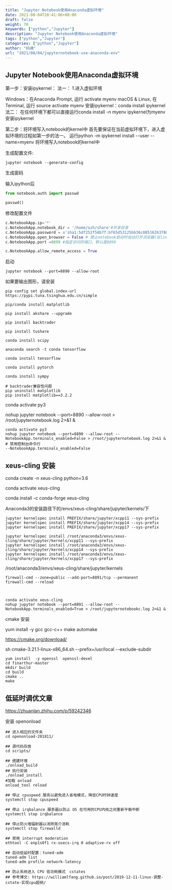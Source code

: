 ```yaml
---
title: "Jupyter Notebook使用Anaconda虚拟环境"
date: 2021-08-04T20:41:06+08:00
draft: false
weight: 70
keywords: ["python","Jupyter"]
description: "Jupyter Notebook使用Anaconda虚拟环境"
tags: ["python","Jupyter"]
categories: ["python","Jupyter"]
author: "码魂"
url: "2021/08/04/jupyternotebook-use-anaconda-env"
---
```

## Jupyter Notebook使用Anaconda虚拟环境 ##

第一步：安装ipykernel：
法一：
1.进入虚拟环境

Windows：在Anaconda Prompt, 运行 activate myenv
macOS & Linux, 在Terminal, 运行 source activate myenv
安装ipykernel：conda install ipykernel
法二：
在任何环境下都可以直接运行conda install -n myenv ipykernel为myenv安装ipykernel

第二步：将环境写入notebook的kernel中
首先要保证在当前虚拟环境下，进入虚拟环境的过程如第一步的法一。
运行python -m ipykernel install --user --name=myenv 将环境写入notebook的kernel中

生成配置文件:

``` shell
jupyter notebook --generate-config
```

生成密码

输入ipython后

``` python
from notebook.auth import passwd

passwd()
```

修改配置文件

``` python
c.NotebookApp.ip='*' 
c.NotebookApp.notebook_dir = '/home/ozh/share'#共享目录
c.NotebookApp.password = u'sha1:5df252f58b7f:bf65d53125bb36c085162b3780377f66d73972d1' #填写刚刚生成的密文  
c.NotebookApp.open_browser = False # 禁止notebook启动时自动打开浏览器(在linux服务器一般都是ssh命令行访问，没有图形界面的。所以，启动也没啥用)  
c.NotebookApp.port =8899 #指定访问的端口，默认是8899  

c.NotebookApp.allow_remote_access = True
```

启动

``` shell
jupyter notebook --port=8890 --allow-root
```



如果要输出图形，请安装

``` shell
pip config set global.index-url https://pypi.tuna.tsinghua.edu.cn/simple

pip/conda install matplotlib

pip install akshare --upgrade

pip install backtrader

pip install tushare

conda install scipy

anaconda search -t conda tensorflow

conda install tensorflow

conda install pytorch

conda install sympy
```



    # backtrader兼容性问题
    pip uninstall matplotlib
    pip install matplotlib==3.2.2

conda activate py3

nohup jupyter notebook --port=8890 --allow-root > /root/jupyternotebook.log 2>&1 &



    conda activate py3
    nohup jupyter notebook --port=8890 --allow-root --NotebookApp.terminals_enabled=False > /root/jupyternotebook.log 2>&1 &
    # 禁用控制台命令行
    --NotebookApp.terminals_enabled=False
    

## xeus-cling 安装

conda create -n xeus-cling python=3.6

conda activate xeus-cling

conda install -c conda-forge xeus-cling

Anaconda3的安装路径下的/envs/xeus-cling/share/jupyter/kernels/下

    jupyter kernelspec install PREFIX/share/jupyter/xcpp11 --sys-prefix
    jupyter kernelspec install PREFIX/share/jupyter/xcpp14 --sys-prefix
    jupyter kernelspec install PREFIX/share/jupyter/xcpp17 --sys-prefix

    jupyter kernelspec install /root/anaconda3/envs/xeus-cling/share/jupyter/kernels/xcpp11 --sys-prefix
    jupyter kernelspec install /root/anaconda3/envs/xeus-cling/share/jupyter/kernels/xcpp14 --sys-prefix
    jupyter kernelspec install /root/anaconda3/envs/xeus-cling/share/jupyter/kernels/xcpp17 --sys-prefix

/root/anaconda3/envs/xeus-cling/share/jupyter/kernels



    firewall-cmd --zone=public --add-port=8891/tcp --permanent
    firewall-cmd --reload



    conda activate xeus-cling
    nohup jupyter notebook --port=8891 --allow-root --NotebookApp.terminals_enabled=True > /root/jupyternotebookc.log 2>&1 &



cmake 安装

yum install -y gcc gcc-c++ make automake

https://cmake.org/download/

sh  cmake-3.21.1-linux-x86_64.sh --prefix=/usr/local --exclude-subdir



    yum install  -y openssl  openssl-devel 
    cd finarthur-master
    mkdir build
    cd build
    cmake ..
    make




## 低延时调优文章

https://zhuanlan.zhihu.com/p/59242346

安装 openonload

    ## 进入相应的文件夹
    cd openonload-201811/
    
    ## 源代码存放
    cd scripts/
    
    ## 搭建环境
    ./onload_build
    ## 执行安装
    ./onload_install
    #加载 onload
    onload_tool reload

    ## 停止 cpuspeed 服务以避免进入省电模式，降低CPU时钟速度
    systemctl stop cpuspeed
    
    ## 停止 irqbalance 服务器以防止 OS 在可用的CPU内核之间重新平衡中断
    systemctl stop irqbalance
    
    ## 停止防火墙辐射器以消除简介消耗
    systemctl stop firewalld
    
    ## 禁用 interrupt moderation
    ethtool -C enp1s0f1 rx-usecs-irq 0 adaptive-rx off
    
    ## 启动低延时配置：tuned-adm
    tuned-adm list
    tuned-adm profile network-latency
    
    ## 防止系统进入 CPU 低功耗模式　cstates
    ## 参考博文: https://williamlfang.github.io/post/2019-12-11-linux-调整-cstate-实现cpu超频/
